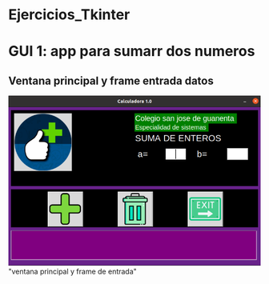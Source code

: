 # Ejercicios_Tkinter

# GUI 1: app para sumarr dos numeros

## Ventana principal y frame entrada datos

![ventana principal y frame entrada](ventana_principal.png)"ventana principal y frame de entrada"
